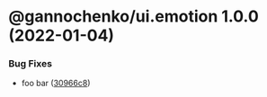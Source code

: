 # @gannochenko/ui.emotion 1.0.0 (2022-01-04)


### Bug Fixes

* foo bar ([30966c8](https://github.com/gannochenko/gannochenko-modules/commit/30966c86a3a7bf0d2034a605157cb9343fed3d9d))
